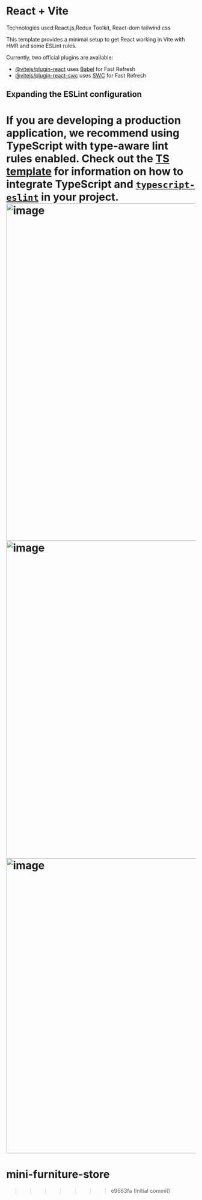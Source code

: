# React + Vite

Technologies used:React.js,Redux Toolkit, React-dom tailwind css

This template provides a minimal setup to get React working in Vite with HMR and some ESLint rules.

Currently, two official plugins are available:

- [@vitejs/plugin-react](https://github.com/vitejs/vite-plugin-react/blob/main/packages/plugin-react) uses [Babel](https://babeljs.io/) for Fast Refresh
- [@vitejs/plugin-react-swc](https://github.com/vitejs/vite-plugin-react/blob/main/packages/plugin-react-swc) uses [SWC](https://swc.rs/) for Fast Refresh

## Expanding the ESLint configuration

If you are developing a production application, we recommend using TypeScript with type-aware lint rules enabled. Check out the [TS template](https://github.com/vitejs/vite/tree/main/packages/create-vite/template-react-ts) for information on how to integrate TypeScript and [`typescript-eslint`](https://typescript-eslint.io) in your project.
<img width="1760" height="898" alt="image" src="https://github.com/user-attachments/assets/6788bf73-2e47-4eab-8bc8-b3ae276833b5" />
<img width="1659" height="845" alt="image" src="https://github.com/user-attachments/assets/5ce3fa0e-604d-4733-9464-7c85e21f31ce" />
<img width="1747" height="785" alt="image" src="https://github.com/user-attachments/assets/718fbd3a-ac35-42ab-9fa9-dbbc2c2b019f" />
=======
# mini-furniture-store
>>>>>>> e9663fa (Initial commit)
